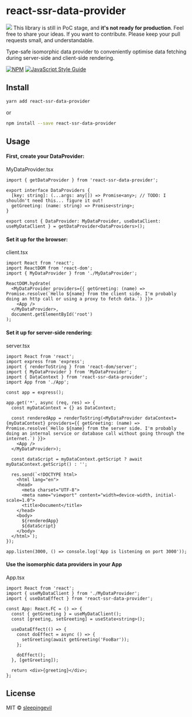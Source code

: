 # react-ssr-data-provider

<img src="https://img.icons8.com/offices/30/000000/warning-shield.png"/> 
This library is still in PoC stage, and <strong>it's not ready for production</strong>. Feel free to share your ideas. If you want to contribute. Please keep your pull requests small, and understandable.

Type-safe isomorphic data provider to conveniently optimise data fetching during server-side and client-side rendering.

[![NPM](https://img.shields.io/npm/v/react-ssr-data-provider.svg)](https://www.npmjs.com/package/react-ssr-data-provider) [![JavaScript Style Guide](https://img.shields.io/badge/code_style-standard-brightgreen.svg)](https://standardjs.com)

## Install

```bash
yarn add react-ssr-data-provider
```
or
```bash
npm install --save react-ssr-data-provider
```

## Usage

#### First, create your DataProvider:

MyDataProvider.tsx
```tsx
import { getDataProvider } from 'react-ssr-data-provider';

export interface DataProviders {
  [key: string]: (...args: any[]) => Promise<any>; // TODO: I shouldn't need this... figure it out!
  getGreeting: (name: string) => Promise<string>;
}

export const { DataProvider: MyDataProvider, useDataClient: useMyDataClient } = getDataProvider<DataProviders>();
```

#### Set it up for the browser:

client.tsx
```tsx
import React from 'react';
import ReactDOM from 'react-dom';
import { MyDataProvider } from './MyDataProvider';

ReactDOM.hydrate(
  <MyDataProvider providers={{ getGreeting: (name) => Promise.resolve(`Hello ${name} from the client side. I'm probably doing an http call or using a proxy to fetch data.`) }}>
    <App />
  </MyDataProvider>,
  document.getElementById('root')
);
```

#### Set it up for server-side rendering:

server.tsx
```tsx
import React from 'react';
import express from 'express';
import { renderToString } from 'react-dom/server';
import { MyDataProvider } from 'MyDataProvider';
import { DataContext } from 'react-ssr-data-provider';
import App from './App';

const app = express();

app.get('*', async (req, res) => {
  const myDataContext = {} as DataContext;

  const renderedApp = renderToString(<MyDataProvider dataContext={myDataContext} providers={{ getGreeting: (name) => Promise.resolve(`Hello ${name} from the server side. I'm probably doing an internal service or database call without going through the internet.`) }}>
    <App />
  </MyDataProvider>);

  const dataScript = myDataContext.getScript ? await myDataContext.getScript() : '';

  res.send(`<!DOCTYPE html>
    <html lang="en">
    <head>
      <meta charset="UTF-8">
      <meta name="viewport" content="width=device-width, initial-scale=1.0">
      <title>Document</title>
    </head>
    <body>
      ${renderedApp}
      ${dataScript}
    </body>
  </html>`);
});

app.listen(3000, () => console.log('App is listening on port 3000'));
```

#### Use the isomorphic data providers in your App

App.tsx
```tsx
import React from 'react';
import { useMyDataClient } from './MyDataProvider';
import { useDataEffect } from 'react-ssr-data-provider';

const App: React.FC = () => {
  const { getGreeting } = useMyDataClient();
  const [greeting, setGreeting] = useState<string>();

  useDataEffect(() => {
    const doEffect = async () => {
      setGreeting(await getGreeting('FooBar'));
    };

    doEffect();
  }, [getGreeting]);

  return <div>{greeting}</div>;
};

```

## License

MIT © [sleepingevil](https://github.com/sleepingevil)
